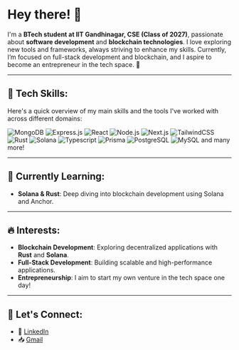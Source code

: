 # Hey there! 👋

I'm a **BTech student at IIT Gandhinagar, CSE (Class of 2027)**, passionate about **software development** and **blockchain technologies**. I love exploring new tools and frameworks, always striving to enhance my skills. Currently, I’m focused on full-stack development and blockchain, and I aspire to become an entrepreneur in the tech space. 🚀

---

## 🚀 Tech Skills:

Here's a quick overview of my main skills and the tools I've worked with across different domains:

![MongoDB](https://img.shields.io/badge/-MongoDB-47A248?logo=mongodb&logoColor=white)
![Express.js](https://img.shields.io/badge/-Express.js-000000?logo=express&logoColor=white)
![React](https://img.shields.io/badge/-React-61DAFB?logo=react&logoColor=white)
![Node.js](https://img.shields.io/badge/-Node.js-339933?logo=node.js&logoColor=white)
![Next.js](https://img.shields.io/badge/-Next.js-000000?logo=next.js&logoColor=white)
![TailwindCSS](https://img.shields.io/badge/-TailwindCSS-06B6D4?logo=tailwindcss&logoColor=white)
![Rust](https://img.shields.io/badge/-Rust-000000?logo=rust&logoColor=white)
![Solana](https://img.shields.io/badge/-Solana-8B72F9?logo=solana&logoColor=white)
![Typescript](https://img.shields.io/badge/-Typescript-3178C6?logo=typescript&logoColor=white)
![Prisma](https://img.shields.io/badge/-Prisma-2D3748?logo=prisma&logoColor=white)
![PostgreSQL](https://img.shields.io/badge/-PostgreSQL-4169E1?logo=postgresql&logoColor=white)
![MySQL](https://img.shields.io/badge/-MySQL-4479A1?logo=mysql&logoColor=white)
and many more!

---

## 🌱 Currently Learning:

- **Solana & Rust**: Deep diving into blockchain development using Solana and Anchor.

---

## 🔥 Interests:
- **Blockchain Development**: Exploring decentralized applications with **Rust** and **Solana**.
- **Full-Stack Development**: Building scalable and high-performance applications.
- **Entrepreneurship**: I aim to start my own venture in the tech space one day!

---

## 💬 Let's Connect:

- 💼 [LinkedIn](https://www.linkedin.com/in/mohit-panchal-18835to5329/)
- 📥 [Gmail](themohit27@gmail.com)
